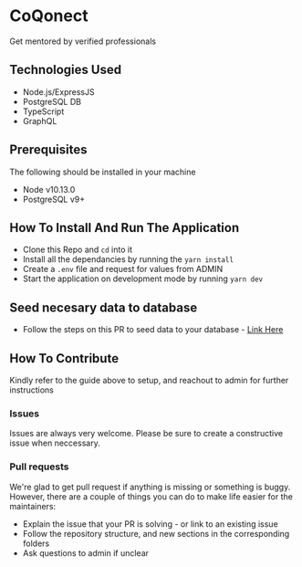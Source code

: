 # CoQonect

Get mentored by verified professionals

## Technologies Used
- Node.js/ExpressJS
- PostgreSQL DB
- TypeScript
- GraphQL

## Prerequisites
The following should be installed in your machine
- Node v10.13.0
- PostgreSQL v9+

## How To Install And Run The Application
* Clone this Repo and `cd` into it
* Install all the dependancies by running the `yarn install`
* Create a `.env` file and request for values from ADMIN
* Start the application on development mode by running `yarn dev`

## Seed necesary data to database
* Follow the steps on this PR to seed data to your database - [Link Here](https://gitlab.com/hector101/coqonect-server/merge_requests/19/diffs#e3a287efc0b918466d8addf921efc202a542263e)


## How To Contribute
Kindly refer to the guide above to setup, and reachout to admin for further instructions

### Issues
Issues are always very welcome. Please be sure to create a constructive issue when neccessary.

### Pull requests
We're glad to get pull request if anything is missing or something is buggy. However, there are a couple of things you can do to make life easier for the maintainers:

- Explain the issue that your PR is solving - or link to an existing issue
- Follow the repository structure, and new sections in the corresponding folders
- Ask questions to admin if unclear
